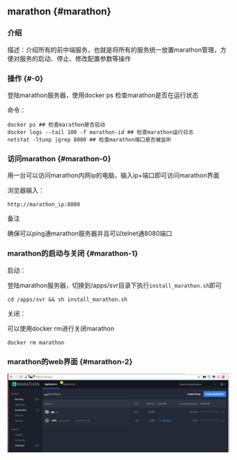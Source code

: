## marathon {#marathon}

### 介绍

描述：介绍所有的前中端服务，也就是将所有的服务统一放置marathon管理，方便对服务的启动、停止、修改配置参数等操作

### 操作 {#-0}

登陆marathon服务器，使用docker ps 检查marathon是否在运行状态

命令：

```
docker ps ## 检查marathon是否启动
docker logs --tail 100 -f marathon-id ## 检查marathon运行日志
netstat -ltunp |grep 8080 ## 检查marathon端口是否被监听
```

### 访问marathon {#marathon-0}

用一台可以访问marathon内网ip的电脑，输入ip+端口即可访问marathon界面

浏览器输入：

```
http://marathon_ip:8080
```

备注

确保可以ping通marathon服务器并且可以telnet通8080端口

### marathon的启动与关闭 {#marathon-1}

启动：

登陆marathon服务器，切换到/apps/svr目录下执行`install_marathon.sh`即可

```
cd /apps/svr && sh install_marathon.sh
```

关闭：

可以使用docker rm进行关闭marathon

```
docker rm marathon
```



### marathon的web界面 {#marathon-2}

![](/images/fuwuguanli/marathon_ui.png)




